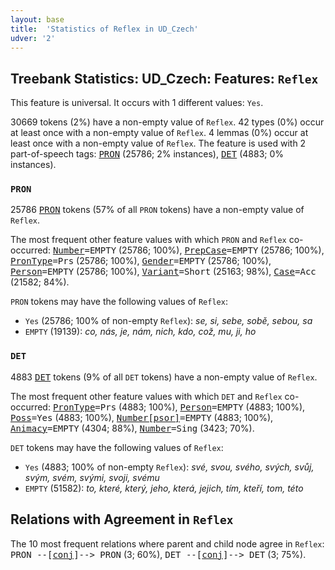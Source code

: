 ```yaml
---
layout: base
title:  'Statistics of Reflex in UD_Czech'
udver: '2'
---
```


## Treebank Statistics: UD_Czech: Features: `Reflex`

This feature is universal.
It occurs with 1 different values: `Yes`.

30669 tokens (2%) have a non-empty value of `Reflex`.
42 types (0%) occur at least once with a non-empty value of `Reflex`.
4 lemmas (0%) occur at least once with a non-empty value of `Reflex`.
The feature is used with 2 part-of-speech tags: <tt><a href="cs-pos-PRON.html">PRON</a></tt> (25786; 2% instances), <tt><a href="cs-pos-DET.html">DET</a></tt> (4883; 0% instances).

### `PRON`

25786 <tt><a href="cs-pos-PRON.html">PRON</a></tt> tokens (57% of all `PRON` tokens) have a non-empty value of `Reflex`.

The most frequent other feature values with which `PRON` and `Reflex` co-occurred: <tt><a href="cs-feat-Number.html">Number</a></tt><tt>=EMPTY</tt> (25786; 100%), <tt><a href="cs-feat-PrepCase.html">PrepCase</a></tt><tt>=EMPTY</tt> (25786; 100%), <tt><a href="cs-feat-PronType.html">PronType</a></tt><tt>=Prs</tt> (25786; 100%), <tt><a href="cs-feat-Gender.html">Gender</a></tt><tt>=EMPTY</tt> (25786; 100%), <tt><a href="cs-feat-Person.html">Person</a></tt><tt>=EMPTY</tt> (25786; 100%), <tt><a href="cs-feat-Variant.html">Variant</a></tt><tt>=Short</tt> (25163; 98%), <tt><a href="cs-feat-Case.html">Case</a></tt><tt>=Acc</tt> (21582; 84%).

`PRON` tokens may have the following values of `Reflex`:

* `Yes` (25786; 100% of non-empty `Reflex`): <em>se, si, sebe, sobě, sebou, sa</em>
* `EMPTY` (19139): <em>co, nás, je, nám, nich, kdo, což, mu, ji, ho</em>

### `DET`

4883 <tt><a href="cs-pos-DET.html">DET</a></tt> tokens (9% of all `DET` tokens) have a non-empty value of `Reflex`.

The most frequent other feature values with which `DET` and `Reflex` co-occurred: <tt><a href="cs-feat-PronType.html">PronType</a></tt><tt>=Prs</tt> (4883; 100%), <tt><a href="cs-feat-Person.html">Person</a></tt><tt>=EMPTY</tt> (4883; 100%), <tt><a href="cs-feat-Poss.html">Poss</a></tt><tt>=Yes</tt> (4883; 100%), <tt><a href="cs-feat-Number-psor.html">Number[psor]</a></tt><tt>=EMPTY</tt> (4883; 100%), <tt><a href="cs-feat-Animacy.html">Animacy</a></tt><tt>=EMPTY</tt> (4304; 88%), <tt><a href="cs-feat-Number.html">Number</a></tt><tt>=Sing</tt> (3423; 70%).

`DET` tokens may have the following values of `Reflex`:

* `Yes` (4883; 100% of non-empty `Reflex`): <em>své, svou, svého, svých, svůj, svým, svém, svými, svoji, svému</em>
* `EMPTY` (51582): <em>to, které, který, jeho, která, jejich, tím, kteří, tom, této</em>

## Relations with Agreement in `Reflex`

The 10 most frequent relations where parent and child node agree in `Reflex`:
<tt>PRON --[<tt><a href="cs-dep-conj.html">conj</a></tt>]--> PRON</tt> (3; 60%),
<tt>DET --[<tt><a href="cs-dep-conj.html">conj</a></tt>]--> DET</tt> (3; 75%).

